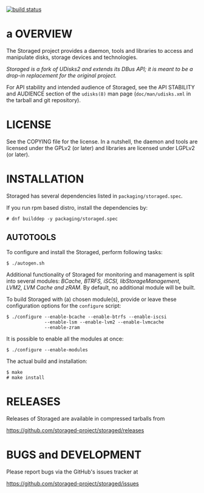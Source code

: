 [![build status](https://phatina.fedorapeople.org/jenkins/storaged/build.svg)](https://phatina.fedorapeople.org/jenkins/storaged/build.log)

a
OVERVIEW
========

The Storaged project provides a daemon, tools and libraries to access and
manipulate disks, storage devices and technologies.

*Storaged is a fork of UDisks2 and extends its DBus API; it is meant to be a
drop-in replacement for the original project.*

For API stability and intended audience of Storaged, see the API STABILITY and
AUDIENCE section of the `udisks(8)` man page (`doc/man/udisks.xml` in the
tarball and git repository).


LICENSE
=======

See the COPYING file for the license. In a nutshell, the daemon and tools are
licensed under the GPLv2 (or later) and libraries are licensed under LGPLv2 (or
later).


INSTALLATION
============

Storaged has several dependencies listed in `packaging/storaged.spec`.

If you run rpm based distro, install the dependencies by:

    # dnf builddep -y packaging/storaged.spec

AUTOTOOLS
---------

To configure and install the Storaged, perform following tasks:

    $ ./autogen.sh

Additional functionality of Storaged for monitoring and management is split
into several modules: *BCache, BTRFS, iSCSI, libStorageManagement, LVM2, LVM
Cache and zRAM*. By default, no additional module will be built.

To build Storaged with (a) chosen module(s), provide or leave these
configuration options for the `configure` script:

    $ ./configure --enable-bcache --enable-btrfs --enable-iscsi
                  --enable-lsm --enable-lvm2 --enable-lvmcache
                  --enable-zram

It is possible to enable all the modules at once:

    $ ./configure --enable-modules

The actual build and installation:

    $ make
    # make install

RELEASES
========

Releases of Storaged are available in compressed tarballs from

 https://github.com/storaged-project/storaged/releases


BUGS and DEVELOPMENT
====================

Please report bugs via the GitHub's issues tracker at

 https://github.com/storaged-project/storaged/issues
